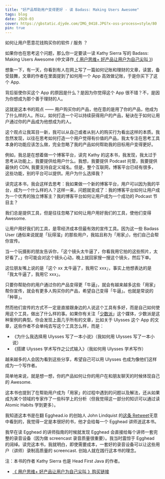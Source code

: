 ```yaml
---
title: "好产品帮助用户变得更好 - 读 Badass: Making Users Awesome"
tags: blog
date: 2020-03
cover: https://gbstatic.djyde.com/IMG_0418.JPG?x-oss-process=style/80
pin: true
---
```


如何让用户愿意花钱购买你的软件 / 服务 ？

如果你也在思考这个问题，那么你一定要读一读 Kathy Sierra 写的 Badass: Making Users Awesome (中文译作[《 用户思维+ 好产品让用户为自己尖叫 》](https://lutaonan.com/go/shop/badass-making-users-awesome))

想象一下，有一天，你看到有人在网上写了一篇如何记账和理财的文章，读罢，备受鼓舞，文章的作者在里面提到了如何用一个 App 高效做记账，于是你买下了这个 App.

背后驱使你买这个 App 的原因是什么？是因为你觉得这个 App 很不错？不，是因为你想成为那个善于理财的人。

这就是这本书的观点 —— 用户购买你的产品，他在意的是用了你的产品，他成为了什么样的人。所以，如何打造一个可以持续获得用户的产品，秘诀在于如何让用户通过你的产品成为他想成为的人。

这个观点让我耳目一新，我可以从自己或者从别人的购买行为看出这样的本质。我忽然发现，以往在思考如何打造一个用户觉得有价值的产品，我太专注在思考工具本身的功能应该怎么做，完全忽略了我的产品如何帮助我的目标用户变得更好。

例如，我总是在想着做一个博客平台，读完 Kathy 的这本书，我发现，我太过于思考从功能上，我要提供给用户什么。我想，我要提供 Podcast 托管，我要提供最快的 CDN, 我要支持自定义域名。但是，整个互联网，博客平台已经有很多，这些功能，别的平台可以提供。用户为什么选择我？

读完这本书，我会这样去思考：我如果做一个新的博客平台，用户可以因为我的平台，成为一个什么样的人？这样一来，问题就变成了：我的博客平台如何让用户成为一个优秀的独立博客主？我的博客平台如何让用户成为一个成功的 Podcast 节目主？

我们总是提供工具，但是往往忽略了如何让用户用好我们的工具，使他们变得 Awesome.

让用户用好我们的工具，是零经济成本但最有效的宣传工具。因为这一些 Badass User (通俗来说就是「玩得溜」的那些用户，我姑且称为「用家」)，他们自己会帮你宣传。

当一个玩摄影的朋友告诉你，「这个镜头太牛逼了，你看我用它拍的这些照片，太好看了。」你可能会对这个镜头心动，晚上就回家搜一搜这个镜头，然后下单。

这位朋友嘴上说的是「这个 xx 太牛逼了，我用它 xxx」，事实上他想表达的是「我太牛逼了，我用它 xxx」。

只要你帮助你的用户通过你的产品变得更「牛逼」，就会有越来越多这些「用家」帮你宣传，就会有更多人购买你的产品，希望自己变得「牛逼」。也就是常说的「种草」。

然而他们宣传的方式不一定是直接跟身边的人说这个工具有多好，而是自己如何使用这个工具，做出了什么样的事。如果你有关注「[少数派](https://sspai.com)」这个媒体，少数派是这种案例的典型。你会发现上面几乎所有的文章，比如关于 Ulysses 这个 App 的文章，这些作者不会单纯去写这个工具怎么样，而是：

- 《为什么我选择用 Ulysses 写了一本小说》（我如何用 Ulysses 写了一本小说）
- 《搭建 Ulysses 学术写作之公式输入》（我如何用 Ulysses 学术写作）

越来越多的人会因为看到这些分享，希望自己可以用 Ulysses 也成为像他们这样成为一个写作者。

简单地来说，就是想一想，你的产品如何让你的用户在和朋友聊天的时候体现自己的 Awesome.

这本书也提到了在帮助用户成为「用家」的过程中遇到的问题以及解法，还从如果成为某个领域的专家作了一些科学上的分析（但我觉得这一部分的知识可以通过读 Atomic Habits 学到更多）。

我知道这本书是在翻 Egghead.io 的创始人 John Lindquist 的[这条 Retweet](https://mobile.twitter.com/shrutikapoor08/status/1230560418369658881)无意中看到的，我觉得一定是本很好的书，他才会给每一个 Egghead 讲师送这本书。

我早在读 Egghead 的讲师指南的时候就发现 Egghead 会直接给每个讲师一套完整的录音设备（因为做 screencast 录音质量很重要）。我当时震惊于 Egghead 的阔绰。读完这本书，我就明白，即使需要成本，一套好的录音设备可以让这些用户（讲师）录制高质量的 screencast. 创始人就在践行这本书的理念。

注：本书的作者 Kathy Sierra 也是 Head First Java 的作者。

- [《 用户思维+ 好产品让用户为自己尖叫 》购买链接](https://lutaonan.com/go/shop/badass-making-users-awesome)